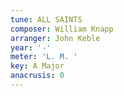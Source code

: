 ```yaml
---
tune: ALL SAINTS
composer: William Knapp
arranger: John Keble
year: '-'
meter: 'L. M. '
key: A Major
anacrusis: 0
---
```

